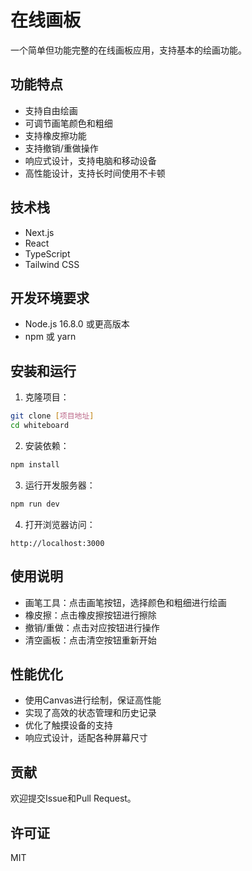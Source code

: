 # 在线画板

一个简单但功能完整的在线画板应用，支持基本的绘画功能。

## 功能特点

- 支持自由绘画
- 可调节画笔颜色和粗细
- 支持橡皮擦功能
- 支持撤销/重做操作
- 响应式设计，支持电脑和移动设备
- 高性能设计，支持长时间使用不卡顿

## 技术栈

- Next.js
- React
- TypeScript
- Tailwind CSS

## 开发环境要求

- Node.js 16.8.0 或更高版本
- npm 或 yarn

## 安装和运行

1. 克隆项目：
```bash
git clone [项目地址]
cd whiteboard
```

2. 安装依赖：
```bash
npm install
```

3. 运行开发服务器：
```bash
npm run dev
```

4. 打开浏览器访问：
```
http://localhost:3000
```

## 使用说明

- 画笔工具：点击画笔按钮，选择颜色和粗细进行绘画
- 橡皮擦：点击橡皮擦按钮进行擦除
- 撤销/重做：点击对应按钮进行操作
- 清空画板：点击清空按钮重新开始

## 性能优化

- 使用Canvas进行绘制，保证高性能
- 实现了高效的状态管理和历史记录
- 优化了触摸设备的支持
- 响应式设计，适配各种屏幕尺寸

## 贡献

欢迎提交Issue和Pull Request。

## 许可证

MIT 